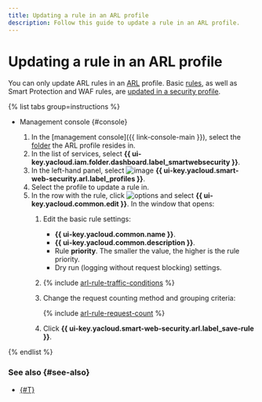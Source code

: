 ```yaml
---
title: Updating a rule in an ARL profile
description: Follow this guide to update a rule in an ARL profile.
---
```


# Updating a rule in an ARL profile

You can only update ARL rules in an [ARL](../concepts/arl.md) profile. Basic [rules](../concepts/rules.md), as well as Smart Protection and WAF rules, are [updated in a security profile](rule-update.md).

{% list tabs group=instructions %}

- Management console {#console}

  1. In the [management console]({{ link-console-main }}), select the [folder](../../resource-manager/concepts/resources-hierarchy.md#folder) the ARL profile resides in.
  1. In the list of services, select **{{ ui-key.yacloud.iam.folder.dashboard.label_smartwebsecurity }}**.
  1. In the left-hand panel, select ![image](../../_assets/smartwebsecurity/arl.svg) **{{ ui-key.yacloud.smart-web-security.arl.label_profiles }}**.
  1. Select the profile to update a rule in.
  1. In the row with the rule, click ![options](../../_assets/console-icons/ellipsis.svg) and select **{{ ui-key.yacloud.common.edit }}**. In the window that opens:
      1. Edit the basic rule settings:
         * **{{ ui-key.yacloud.common.name }}**​.
         * **{{ ui-key.yacloud.common.description }}**​.
         * Rule **priority**. The smaller the value, the higher is the rule priority.
         * Dry run (logging without request blocking) settings.

      1. {% include [arl-rule-traffic-conditions](../../_includes/smartwebsecurity/arl-rule-traffic-conditions.md) %}

      1. Change the request counting method and grouping criteria:

         {% include [arl-rule-request-count](../../_includes/smartwebsecurity/arl-rule-request-count.md) %}

      1. Click **{{ ui-key.yacloud.smart-web-security.arl.label_save-rule }}**.

{% endlist %}

### See also {#see-also}

* [{#T}](rule-delete.md)
